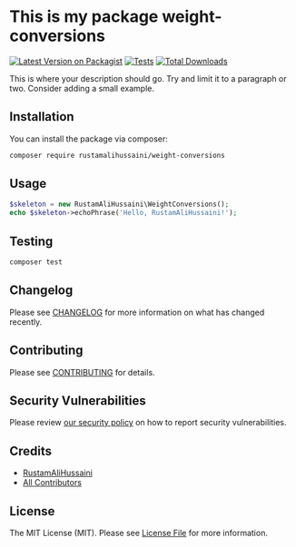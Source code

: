# This is my package weight-conversions

[![Latest Version on Packagist](https://img.shields.io/packagist/v/rustamalihussaini/weight-conversions.svg?style=flat-square)](https://packagist.org/packages/rustamalihussaini/weight-conversions)
[![Tests](https://img.shields.io/github/actions/workflow/status/rustamalihussaini/weight-conversions/run-tests.yml?branch=main&label=tests&style=flat-square)](https://github.com/rustamalihussaini/weight-conversions/actions/workflows/run-tests.yml)
[![Total Downloads](https://img.shields.io/packagist/dt/rustamalihussaini/weight-conversions.svg?style=flat-square)](https://packagist.org/packages/rustamalihussaini/weight-conversions)

This is where your description should go. Try and limit it to a paragraph or two. Consider adding a small example.

## Installation

You can install the package via composer:

```bash
composer require rustamalihussaini/weight-conversions
```

## Usage

```php
$skeleton = new RustamAliHussaini\WeightConversions();
echo $skeleton->echoPhrase('Hello, RustamAliHussaini!');
```

## Testing

```bash
composer test
```

## Changelog

Please see [CHANGELOG](CHANGELOG.md) for more information on what has changed recently.

## Contributing

Please see [CONTRIBUTING](https://github.com/spatie/.github/blob/main/CONTRIBUTING.md) for details.

## Security Vulnerabilities

Please review [our security policy](../../security/policy) on how to report security vulnerabilities.

## Credits

- [RustamAliHussaini](https://github.com/RustamAliHussaini)
- [All Contributors](../../contributors)

## License

The MIT License (MIT). Please see [License File](LICENSE.md) for more information.
